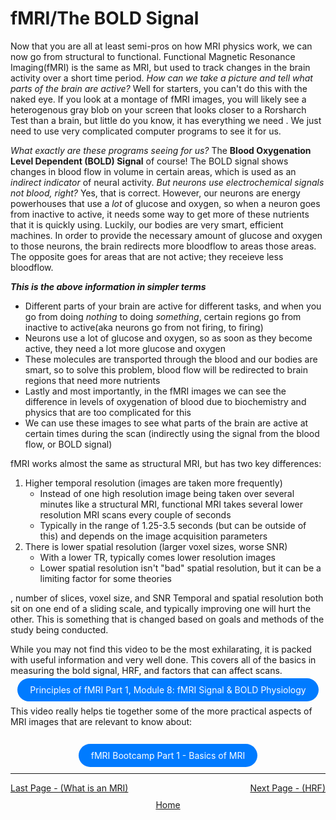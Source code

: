 # fMRI/The BOLD Signal

Now that you are all at least semi-pros on how MRI physics work, we can now go from structural to functional. Functional Magnetic Resonance Imaging(fMRI) is the same as MRI, but used to track changes in the brain activity over a short time period. 
*How can we take a picture and tell what parts of the brain are active?* Well for starters, you can't do this with the naked eye. If you look at a montage of fMRI images, you will likely see a heterogenous gray blob on your screen that looks closer to a Rorsharch Test than a brain, but little do you know, it has everything we need . We just need to use very complicated computer programs to see it for us. 

*What exactly are these programs seeing for us?* The **Blood Oxygenation Level Dependent (BOLD) Signal** of course! The BOLD signal shows changes in blood flow in volume in certain areas, which is used as an *indirect indicator* of neural activity. *But neurons use electrochemical signals not blood, right?* Yes, that is correct. However, our neurons are energy powerhouses that use a *lot* of glucose and oxygen, so when a neuron goes from inactive to active, it needs some way to get more of these nutrients that it is quickly using. Luckily, our bodies are very smart, efficient machines. In order to provide the necessary amount of glucose and oxygen to those neurons, the brain redirects more bloodflow to areas those areas. The opposite goes for areas that are not active; they receieve less bloodflow. 


***This is the above information in simpler terms*** 
- Different parts of your brain are active for different tasks, and when you go from doing *nothing* to doing *something*, certain regions go from inactive to active(aka neurons go from not firing, to firing)
- Neurons use a lot of glucose and oxygen, so as soon as they become active, they need a lot more glucose and oxygen
- These molecules are transported through the blood and our bodies are smart, so to solve this problem, blood flow will be redirected to brain regions that need more nutrients
- Lastly and most importantly, in the fMRI images we can see the difference in levels of oxygenation of blood due to biochemistry and physics that are too complicated for this
- We can use these images to see what parts of the brain are active at certain times during the scan (indirectly using the signal from the blood flow, or BOLD signal) 


fMRI works almost the same as structural MRI, but has two key differences:
1. Higher temporal resolution (images are taken more frequently)
      - Instead of one high resolution image being taken over several minutes like a structural MRI, functional MRI takes several lower resolution MRI scans every couple of seconds
      - Typically in the range of 1.25-3.5 seconds (but can be outside of this) and depends on the image acquisition parameters
2. There is lower spatial resolution (larger voxel sizes, worse SNR)
      - With a lower TR, typically comes lower resolution images
      - Lower spatial resolution isn't "bad" spatial resolution, but it can be a limiting factor for some theories

, number of slices, voxel size, and SNR
Temporal and spatial resolution both sit on one end of a sliding scale, and typically improving one will hurt the other. This is something that is changed based on goals and methods of the study being conducted.

   

While you may not find this video to be the most exhilarating, it is packed with useful information and very well done. This covers all of the basics in measuring the bold signal, HRF, and factors that can affect scans.

<div align="center" margin-bottom="80">
    <a href="https://youtu.be/jG2WQpgpnMs?si=l3bg7cT2EGPDXMgC" border="10" style="padding: 10px 20px; background-color: #007bff; color: white; text-decoration: none; border-radius: 100px;"> Principles of fMRI Part 1, Module 8: fMRI Signal & BOLD Physiology </a>
</div>
<br/> 
This video really helps tie together some of the more practical aspects of MRI images that are relevant to know about: 
<br/> 
<br/> 
<div align="center" style="margin-top: 20px; margin-bottom: 20px">
    <a href="https://www.youtube.com/watch?v=yA65FuSpOMs&list=PLyGKBDfnk-iDVpUGSR_GlDmQrZOS0Lk6k&index=1&t=1s" style="padding: 10px 20px; background-color: #007bff; color: white; text-decoration: none; border-radius: 100px;"> fMRI Bootcamp Part 1 - Basics of MRI </a>
</div>

 ------------------------------------------------------------------------------------------------


 <div style="display: flex; justify-content: space-between;">
  <a href="what_is_an_mri.html">Last Page - (What is an MRI)</a>
  <a href="hrf.html">Next Page - (HRF)</a>
</div>

<div style="text-align: center; margin-top: 10px;">
  <a href="/fmri-for-beginners/">Home</a>
</div>
